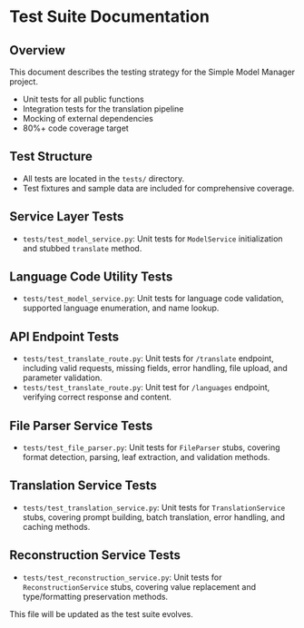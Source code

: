 # Test Suite Documentation

## Overview
This document describes the testing strategy for the Simple Model Manager project.

- Unit tests for all public functions
- Integration tests for the translation pipeline
- Mocking of external dependencies
- 80%+ code coverage target

## Test Structure
- All tests are located in the `tests/` directory.
- Test fixtures and sample data are included for comprehensive coverage.

## Service Layer Tests
- `tests/test_model_service.py`: Unit tests for `ModelService` initialization and stubbed `translate` method.

## Language Code Utility Tests
- `tests/test_model_service.py`: Unit tests for language code validation, supported language enumeration, and name lookup.

## API Endpoint Tests
- `tests/test_translate_route.py`: Unit tests for `/translate` endpoint, including valid requests, missing fields, error handling, file upload, and parameter validation.
- `tests/test_translate_route.py`: Unit test for `/languages` endpoint, verifying correct response and content.

## File Parser Service Tests
- `tests/test_file_parser.py`: Unit tests for `FileParser` stubs, covering format detection, parsing, leaf extraction, and validation methods.

## Translation Service Tests
- `tests/test_translation_service.py`: Unit tests for `TranslationService` stubs, covering prompt building, batch translation, error handling, and caching methods.

## Reconstruction Service Tests
- `tests/test_reconstruction_service.py`: Unit tests for `ReconstructionService` stubs, covering value replacement and type/formatting preservation methods.

This file will be updated as the test suite evolves. 